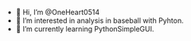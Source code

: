 - 👋 Hi, I’m @OneHeart0514
- 👀 I’m interested in analysis in baseball with Pyhton.
- 🌱 I’m currently learning PythonSimpleGUI.

<!---
OneHeart0514/OneHeart0514 is a ✨ special ✨ repository because its `README.md` (this file) appears on your GitHub profile.
You can click the Preview link to take a look at your changes.
--->
